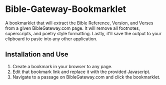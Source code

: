 # Bible-Gateway-Bookmarklet
A bookmarklet that will extract the Bible Reference, Version, and Verses from a given BibleGateway.com page. It will remove all footnotes, superscripts, and poetry style formatting. Lastly, it'll save the output to your clipboard to paste into any other application.

## Installation and Use
1. Create a bookmark in your browser to any page.
2. Edit that bookmark link and replace it with the provided Javascript.
3. Navigate to a passage on BibleGateway.com and click the bookmarklet.
